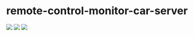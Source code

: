 # remote-control-monitor-car-server
![](https://raw.githubusercontent.com/vtumi/Socket/master/preview1.jpg)
![](https://raw.githubusercontent.com/vtumi/Socket/master/preview2.jpg)
[![](https://raw.githubusercontent.com/vtumi/Socket/master/preview2.jpg)](http://v.youku.com/v_show/id_XMTc3MTAyODI0OA==.html)
